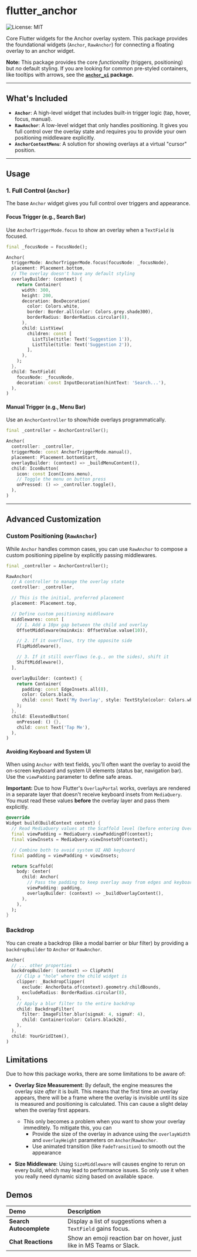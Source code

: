 # flutter_anchor

![License: MIT](https://img.shields.io/badge/License-MIT-yellow.svg)

Core Flutter widgets for the Anchor overlay system. This package provides the foundational widgets (`Anchor`, `RawAnchor`) for connecting a floating overlay to an anchor widget.

**Note:** This package provides the core *functionality* (triggers, positioning) but *no* default styling. If you are looking for common pre-styled containers, like tooltips with arrows, see the **[`anchor_ui`](../anchor_ui) package.**

-----

## What's Included

* **`Anchor`**: A high-level widget that includes built-in trigger logic (tap, hover, focus, manual).
* **`RawAnchor`**: A low-level widget that only handles positioning. It gives you full control over the overlay state and requires you to provide your own positioning middleware explicitly.
* **`AnchorContextMenu`**: A solution for showing overlays at a virtual "cursor" position.

-----

## Usage

### 1. Full Control (`Anchor`)

The base `Anchor` widget gives you full control over triggers and appearance.

#### Focus Trigger (e.g., Search Bar)

Use `AnchorTriggerMode.focus` to show an overlay when a `TextField` is focused.

```dart
final _focusNode = FocusNode();

Anchor(
  triggerMode: AnchorTriggerMode.focus(focusNode: _focusNode),
  placement: Placement.bottom,
  // The overlay doesn't have any default styling
  overlayBuilder: (context) {
    return Container(
      width: 300,
      height: 200,
      decoration: BoxDecoration(
        color: Colors.white,
        border: Border.all(color: Colors.grey.shade300),
        borderRadius: BorderRadius.circular(8),
      ),
      child: ListView(
        children: const [
          ListTile(title: Text('Suggestion 1')),
          ListTile(title: Text('Suggestion 2')),
        ],
      ),
    );
  },
  child: TextField(
    focusNode: _focusNode,
    decoration: const InputDecoration(hintText: 'Search...'),
  ),
)
```

#### Manual Trigger (e.g., Menu Bar)

Use an `AnchorController` to show/hide overlays programmatically.

```dart
final _controller = AnchorController();

Anchor(
  controller: _controller,
  triggerMode: const AnchorTriggerMode.manual(),
  placement: Placement.bottomStart,
  overlayBuilder: (context) => _buildMenuContent(),
  child: IconButton(
    icon: const Icon(Icons.menu),
    // Toggle the menu on button press
    onPressed: () => _controller.toggle(),
  ),
)
```

-----

## Advanced Customization

### Custom Positioning (`RawAnchor`)

While `Anchor` handles common cases, you can use `RawAnchor` to compose a custom positioning pipeline by explicitly passing middlewares.

```dart
final _controller = AnchorController();

RawAnchor(
  // A controller to manage the overlay state
  controller: _controller,

  // This is the initial, preferred placement
  placement: Placement.top,

  // Define custom positioning middleware
  middlewares: const [
    // 1. Add a 10px gap between the child and overlay
    OffsetMiddleware(mainAxis: OffsetValue.value(10)),

    // 2. If it overflows, try the opposite side
    FlipMiddleware(),

    // 3. If it still overflows (e.g., on the sides), shift it
    ShiftMiddleware(),
  ],

  overlayBuilder: (context) {
    return Container(
      padding: const EdgeInsets.all(8),
      color: Colors.black,
      child: const Text('My Overlay', style: TextStyle(color: Colors.white)),
    );
  },
  child: ElevatedButton(
    onPressed: () {},
    child: const Text('Tap Me'),
  ),
)
```

#### Avoiding Keyboard and System UI

When using `Anchor` with text fields, you'll often want the overlay to avoid the on-screen keyboard and system UI elements (status bar, navigation bar). Use the `viewPadding` parameter to define safe areas.

**Important:** Due to how Flutter's `OverlayPortal` works, overlays are rendered in a separate layer that doesn't receive keyboard insets from `MediaQuery`. You must read these values **before** the overlay layer and pass them explicitly.

```dart
@override
Widget build(BuildContext context) {
  // Read MediaQuery values at the Scaffold level (before entering OverlayPortal)
  final viewPadding = MediaQuery.viewPaddingOf(context);
  final viewInsets = MediaQuery.viewInsetsOf(context);

  // Combine both to avoid system UI AND keyboard
  final padding = viewPadding + viewInsets;

  return Scaffold(
    body: Center(
      child: Anchor(
        // Pass the padding to keep overlay away from edges and keyboard
        viewPadding: padding,
        overlayBuilder: (context) => _buildOverlayContent(),
      ),
    ),
  );
}
```

### Backdrop

You can create a backdrop (like a modal barrier or blur filter) by providing a `backdropBuilder` to `Anchor` or `RawAnchor`.

```dart
Anchor(
  // ... other properties
  backdropBuilder: (context) => ClipPath(
    // Clip a "hole" where the child widget is
    clipper: _BackdropClipper(
      exclude: AnchorData.of(context).geometry.childBounds,
      excludeRadius: BorderRadius.circular(8),
    ),
    // Apply a blur filter to the entire backdrop
    child: BackdropFilter(
      filter: ImageFilter.blur(sigmaX: 4, sigmaY: 4),
      child: Container(color: Colors.black26),
    ),
  ),
  child: YourGridItem(),
)
```

## Limitations

Due to how this package works, there are some limitations to be aware of:

- **Overlay Size Measurement**: By default, the engine measures the overlay size *after* it is built. This means that the first time an overlay appears, there will be a frame where the overlay is invisible until its size is measured and positioning is calculated. This can cause a slight delay when the overlay first appears. 
  - This only becomes a problem when you want to show your overlay immeditely. To mitigate this, you can 
    - Provide the size of the overlay in advance using the `overlayWidth` and `overlayHeight` parameters on `Anchor`/`RawAnchor`.
    - Use animated transition (like `FadeTransition`) to smooth out the appearance 

- **Size Middleware**: Using `SizeMiddleware` will causes engine to rerun on every build, which may lead to performance issues. So only use it when you really need dynamic sizing based on available space.


## Demos


| Demo | Description |
| :--- | :--- |
| **Search Autocomplete**| Display a list of suggestions when a `TextField` gains focus. |
| **Chat Reactions** | Show an emoji reaction bar on hover, just like in MS Teams or Slack. |
